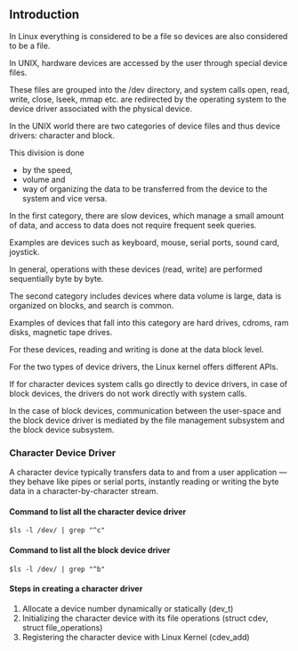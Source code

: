 
## Introduction


In Linux everything is considered to be a file so devices are also considered to be a file.

In UNIX, hardware devices are accessed by the user through special device files.

These files are grouped into the /dev directory, and system calls open, read, write, close, lseek, mmap etc. are redirected by the operating system to the device driver associated with the physical device.

In the UNIX world there are two categories of device files and thus device drivers: character and block.

This division is done 
 - by the speed, 
 - volume and 
 - way of organizing the data to be transferred from the device to the system and vice versa.

In the first category, there are slow devices, which manage a small amount of data, and access to data does not require frequent seek queries.

Examples are devices such as keyboard, mouse, serial ports, sound card, joystick. 

In general, operations with these devices (read, write) are performed sequentially byte by byte.

The second category includes devices where data volume is large, data is organized on blocks, and search is common. 

Examples of devices that fall into this category are hard drives, cdroms, ram disks, magnetic tape drives.

For these devices, reading and writing is done at the data block level.

For the two types of device drivers, the Linux kernel offers different APIs.

If for character devices system calls go directly to device drivers, in case of block devices, the drivers do not work directly with system calls. 

In the case of block devices, communication between the user-space and the block device driver is mediated by the file management subsystem and the block device subsystem. 


### Character Device Driver

A character device typically transfers data to and from a user application — they behave like pipes or serial ports, instantly reading or writing the byte data in a character-by-character stream.

#### Command to list all the character device driver
```
$ls -l /dev/ | grep "^c"
```

#### Command to list all the block device driver

```
$ls -l /dev/ | grep "^b"
```

#### Steps in creating a character driver

1. Allocate a device number dynamically or statically (dev_t)
2. Initializing the character device with its file operations (struct cdev, struct file_operations)
3. Registering the character device with Linux Kernel (cdev_add)
